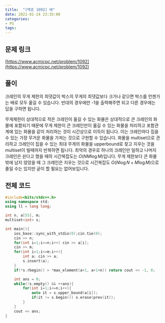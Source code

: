 ```yaml
---
title:  "[백준 1092] 배"
date: 2021-01-24 23:35:00
categories: 
- PS
tags:
---
```


## 문제 링크
[https://www.acmicpc.net/problem/1092](https://www.acmicpc.net/problem/1092)

## 풀이

크레인의 무게 제한의 최댓값이 박스의 무게의 최댓값보다 크가나 같으면 박스를 언젠가는 배로 모두 옮길 수 있습니다. 반대의 경우에만 -1을 출력해주면 되고 다른 경우에는 답을 구하면 됩니다. 

무게제한이 상대적으로 적은 크레인이 옮길 수 있는 화물은 상대적으로 큰 크레인의 화물에 포함되기 때문에 무게 제한이 큰 크레인만이 옮길 수 있는 화물을 처리하고 포함관계에 있는 화물을 같이 처리하는 것이 시간상으로 이득이 됩니다. 이는 크레인마다 집을 수 있는 가장 무거운 화물을 가져는 것으로 구현할 수 있습니다. 화물을 multiset으로 관리하고 크레인이 집을 수 있는 최대 무게의 화물을 upperbound로 찾고 지우는 것을 multiset이 빌때까지 반복하면 됩니다. 최악의 경우로 하나의 크레인만 일하고 나머지 크레인은 쉰다고 했을 때의 시간복잡도는 $O(NM \log M)$입니다. 무게 제한보다 큰 화물밖에 남지 않았을 때 그 크레인은 지우는 것으로 시간복잡도 $O(N \log N + M \log M)$으로 줄일 수는 있지만 굳이 할 필요는 없어보입니다.



## 전체 코드

```cpp
#include<bits/stdc++.h>
using namespace std;
using ll = long long;

int n, a[55], m;
multiset<int> s;

int main(){
    ios_base::sync_with_stdio(0);cin.tie(0);
    cin >> n;
    for(int i=1;i<=n;i++) cin >> a[i];
    cin >> m;
    for(int i=1;i<=m;i++){
        int a; cin >> a;
        s.insert(a);
    }
    if(*s.rbegin() > *max_element(a+1, a+1+n)) return cout << -1, 0;

    int ans = 0;
    while(!s.empty() && ++ans){
        for(int i=1;i<=n;i++){
            auto it = s.upper_bound(a[i]);
            if(it != s.begin()) s.erase(prev(it));
        }
    }
    cout << ans;
}
```
